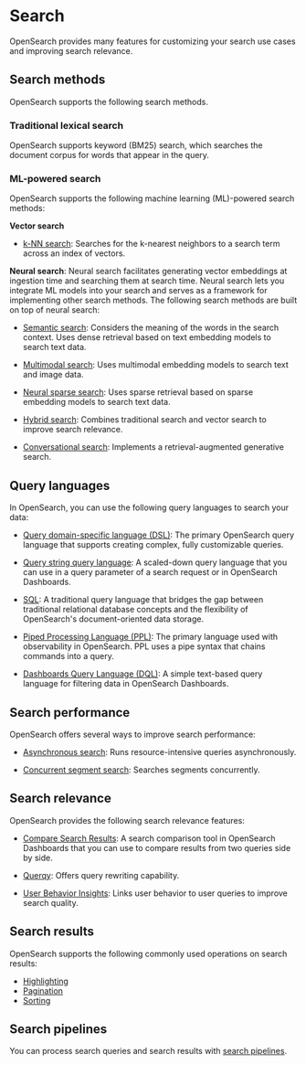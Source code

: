 # Search

OpenSearch provides many features for customizing your search use cases and improving search relevance.

## Search methods

OpenSearch supports the following search methods.

### Traditional lexical search

OpenSearch supports keyword (BM25) search, which searches the document corpus for words that appear in the query.

### ML-powered search

OpenSearch supports the following machine learning (ML)-powered search methods:

**Vector search**

- [k-NN search](https://opensearch.org/docs/latest/search-plugins/knn/index/): Searches for the k-nearest neighbors to a search term across an index of vectors.

**Neural search**: Neural search facilitates generating vector embeddings at ingestion time and searching them at search time. Neural search lets you integrate ML models into your search and serves as a framework for implementing other search methods. The following search methods are built on top of neural search:

- [Semantic search](https://opensearch.org/docs/latest/search-plugins/neural-search/semantic-search/): Considers the meaning of the words in the search context. Uses dense retrieval based on text embedding models to search text data.

- [Multimodal search](https://opensearch.org/docs/latest/search-plugins/neural-search/multimodal-search/): Uses multimodal embedding models to search text and image data.

- [Neural sparse search](https://opensearch.org/docs/latest/search-plugins/neural-search/neural-sparse-search/): Uses sparse retrieval based on sparse embedding models to search text data.

- [Hybrid search](https://opensearch.org/docs/latest/search-plugins/neural-search/hybrid-search/): Combines traditional search and vector search to improve search relevance.

- [Conversational search](https://opensearch.org/docs/latest/search-plugins/neural-search/conversation-search/): Implements a retrieval-augmented generative search.

## Query languages

In OpenSearch, you can use the following query languages to search your data:

- [Query domain-specific language (DSL)](https://opensearch.org/docs/latest/opensearch/query-dsl/index/): The primary OpenSearch query language that supports creating complex, fully customizable queries.

- [Query string query language](https://opensearch.org/docs/latest/query-dsl/full-text/query-string/): A scaled-down query language that you can use in a query parameter of a search request or in OpenSearch Dashboards.

- [SQL](https://opensearch.org/docs/latest/search-plugins/sql/index/): A traditional query language that bridges the gap between traditional relational database concepts and the flexibility of OpenSearch's document-oriented data storage.

- [Piped Processing Language (PPL)](https://opensearch.org/docs/latest/search-plugins/sql/ppl/index/): The primary language used with observability in OpenSearch. PPL uses a pipe syntax that chains commands into a query.

- [Dashboards Query Language (DQL)](https://opensearch.org/docs/latest/dashboards/discover/dql/): A simple text-based query language for filtering data in OpenSearch Dashboards.

## Search performance

OpenSearch offers several ways to improve search performance:

- [Asynchronous search](https://opensearch.org/docs/latest/search-plugins/async/index/): Runs resource-intensive queries asynchronously.

- [Concurrent segment search](https://opensearch.org/docs/latest/search-plugins/concurrent-segment-search/): Searches segments concurrently.

## Search relevance

OpenSearch provides the following search relevance features:

- [Compare Search Results](https://opensearch.org/docs/latest/search-plugins/search-relevance/compare-search-results/): A search comparison tool in OpenSearch Dashboards that you can use to compare results from two queries side by side.

- [Querqy](https://opensearch.org/docs/latest/search-plugins/search-relevance/querqy/): Offers query rewriting capability.

- [User Behavior Insights](https://opensearch.org/docs/latest/search-plugins/search-relevance/user-behavior-insights/): Links user behavior to user queries to improve search quality.

## Search results

OpenSearch supports the following commonly used operations on search results:

- [Highlighting](https://opensearch.org/docs/latest/search-plugins/searching-data/highlight/)
- [Pagination](https://opensearch.org/docs/latest/search-plugins/searching-data/paginate/)
- [Sorting](https://opensearch.org/docs/latest/search-plugins/searching-data/sort/)

## Search pipelines

You can process search queries and search results with [search pipelines](https://opensearch.org/docs/latest/search-plugins/search-pipelines/).